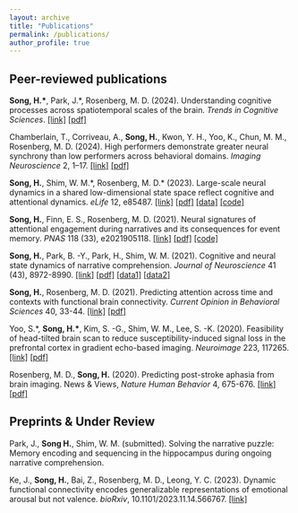 ```yaml
---
layout: archive
title: "Publications"
permalink: /publications/
author_profile: true
---
```


## Peer-reviewed publications
**Song, H.\***, Park, J.\*, Rosenberg, M. D. (2024). Understanding cognitive processes across spatiotemporal scales of the brain. *Trends in Cognitive Sciences*. [[link]](https://doi.org/10.1016/j.tics.2024.09.009) [[pdf]](/files/SongParketal_2024_TiCS.pdf)

Chamberlain, T., Corriveau, A., **Song, H.**, Kwon, Y. H., Yoo, K., Chun, M. M., Rosenberg, M. D. (2024). High performers demonstrate greater neural synchrony than low performers across behavioral domains. *Imaging Neuroscience* 2, 1–17. [[link]](https://doi.org/10.1162/imag_a_00128) [[pdf]](/files/Chamberlainetal_2024_ImagNeurosci.pdf)

**Song, H.**, Shim, W. M.\*, Rosenberg, M. D.\* (2023). Large-scale neural dynamics in a shared low-dimensional state space reflect cognitive and attentional dynamics. *eLife* 12, e85487. [[link]](https://doi.org/10.7554/eLife.85487) [[pdf]](/files/SongShimRosenberg_2023_eLife.pdf) [[data]](https://openneuro.org/datasets/ds004592/versions/1.0.1) [[code]](https://github.com/hyssong/neuraldynamics)

**Song, H.**, Finn, E. S., Rosenberg, M. D. (2021). Neural signatures of attentional engagement during narratives and its consequences for event memory. *PNAS* 118 (33), e2021905118. [[link]](https://doi.org/10.1073/pnas.2021905118) [[pdf]](/files/SongFinnRosenberg_2021_PNAS.pdf) [[code]](https://github.com/hyssong/NarrativeEngagement)

**Song, H.**, Park, B. -Y., Park, H., Shim, W. M. (2021). Cognitive and neural state dynamics of narrative comprehension. *Journal of Neuroscience* 41 (43), 8972-8990. [[link]](https://doi.org/10.1523/JNEUROSCI.0037-21.2021) [[pdf]](/files/SongParkParkShim_2021_JNeurosci.pdf) [[data1]](https://zenodo.org/records/5108941) [[data2]](https://github.com/hyssong/comprehension)

**Song, H.**, Rosenberg, M. D. (2021). Predicting attention across time and contexts with functional brain connectivity. *Current Opinion in Behavioral Sciences* 40, 33-44. [[link]](https://doi.org/10.1016/j.cobeha.2020.12.007) [[pdf]](/files/SongRosenberg_2021_COBEHA.pdf)

Yoo, S.\*, **Song, H.\***, Kim, S. -G., Shim, W. M., Lee, S. -K. (2020). Feasibility of head-tilted brain scan to reduce susceptibility-induced signal loss in the prefrontal cortex in gradient echo-based imaging. *Neuroimage* 223, 117265. [[link]](https://doi.org/10.1016/j.neuroimage.2020.117265) [[pdf]](/files/YooSongetal_2020_Neuroimage.pdf)

Rosenberg, M. D., **Song, H.** (2020). Predicting post-stroke aphasia from brain imaging. News & Views, *Nature Human Behavior* 4, 675-676. [[link]](https://doi.org/10.1038/s41562-020-0902-1) [[pdf]](/files/RosenbergSong_2020_NHB.pdf)


## Preprints & Under Review
Park, J., **Song H.**, Shim, W. M. (submitted). Solving the narrative puzzle: Memory encoding and sequencing in the hippocampus during ongoing narrative comprehension.

Ke, J., **Song, H.**, Bai, Z., Rosenberg, M. D., Leong, Y. C. (2023). Dynamic functional connectivity encodes generalizable representations of emotional arousal but not valence. *bioRxiv*, 10.1101/2023.11.14.566767. [[link]](https://www.biorxiv.org/content/10.1101/2023.11.14.566767v2)


